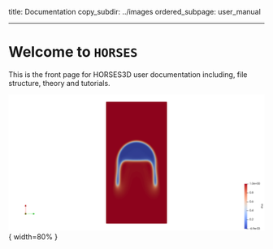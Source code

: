 title: Documentation
copy_subdir: ../images
ordered_subpage: user_manual

---

# Welcome to `HORSES`
This is the front page for HORSES3D user documentation including, file structure, theory and tutorials. 

<!---
%this is an example on how to include an image. Delete this later. 
-->

![Example image](../images/example_image.png){ width=80% }